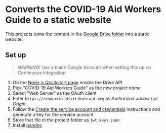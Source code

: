 # Converts the COVID-19 Aid Workers Guide to a static website

This projects turns the content in the [Google Drive folder](https://drive.google.com/drive/folders/1FpnENOl1oZXLzmvvIqrR3kJgPNsGaDTo) into a static website.

## Set up

> _WARNING!_ Use a blank Google Account when setting this up on Continuous Integration

1. On the [Node.js Quickstart page](https://developers.google.com/drive/api/v3/quickstart/nodejs) enable the Drive API
2. Pick "COVID-19 Aid Workers Guide" as the _new project name_
3. Select "Web Server" as the OAuth client
4. Enter `https://resources.distributeaid.org` as _Authorized Javascript Origin_
5. Follow the [Create the service account and credentials](https://developers.google.com/admin-sdk/directory/v1/guides/delegation#create_the_service_account_and_credentials) instructions and generate a key for the service account
6. Store that file in the project folder as `jwt.keys.json`
7. Install [pandoc](https://pandoc.org/installing.html)
